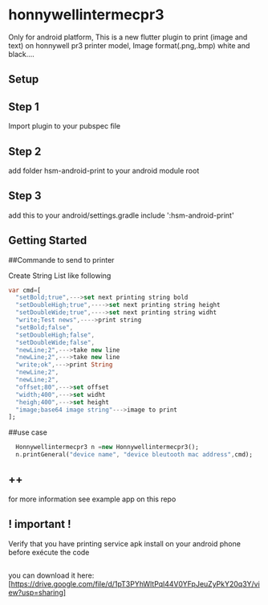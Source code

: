 # honnywellintermecpr3
Only for android platform,
This is a new flutter plugin to print (image and text) on honnywell pr3 printer model,
Image format(.png,.bmp) white and black....
## Setup

## Step 1
Import plugin to your pubspec file
## Step 2
add folder hsm-android-print to your android module root
## Step 3
add this to your android/settings.gradle
include ':hsm-android-print'

## Getting Started

##Commande to send to printer

Create String List like following
``` Dart
var cmd=[
  "setBold;true",--->set next printing string bold
  "setDoubleHigh;true",---->set next printing string height
  "setDoubleWide;true",---->set next printing string widht
  "write;Test news",---->print string
  "setBold;false",
  "setDoubleHigh;false",
  "setDoubleWide;false",
  "newLine;2",--->take new line
  "newLine;2",--->take new line
  "write;ok",--->print String
  "newLine;2",
  "newLine;2",
  "offset;80",--->set offset
  "width;400",--->set widht
  "heigh;400",--->set height
  "image;base64 image string"--->image to print
];
```

##use case
``` Dart
  Honnywellintermecpr3 n =new Honnywellintermecpr3();
  n.printGeneral("device name", "device bleutooth mac address",cmd);
```

## ++
for more information see example app on this repo

## ! important !

Verify that you have printing service apk install on your android phone before exécute the code
##
you can download it here:
[https://drive.google.com/file/d/1pT3PYhWltPql44V0YFpJeuZyPkY20q3Y/view?usp=sharing]








